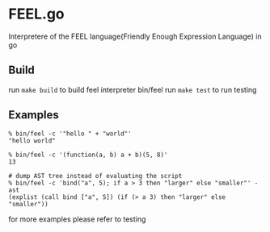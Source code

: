 # FEEL.go
Interpretere of the FEEL language(Friendly Enough Expression Language) in go

## Build
run `make build` to build feel interpreter bin/feel
run `make test` to run testing

## Examples
```
% bin/feel -c '"hello " + "world"'
"hello world"

% bin/feel -c '(function(a, b) a + b)(5, 8)'
13

# dump AST tree instead of evaluating the script
% bin/feel -c 'bind("a", 5); if a > 3 then "larger" else "smaller"' -ast
(explist (call bind ["a", 5]) (if (> a 3) then "larger" else "smaller"))
```

for more examples please refer to testing